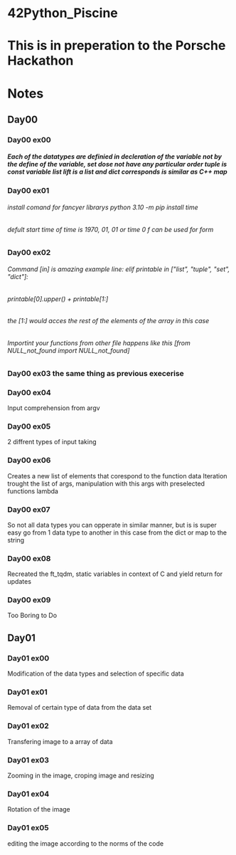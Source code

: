 # 42Python_Piscine

# This is in preperation to the Porsche Hackathon


# Notes

## Day00

### Day00 ex00

##### Each of the datatypes are definied in decleration of the variable not by the define of the variable, set dose not have any particular order tuple is const variable list lift is a list and dict corresponds is similar as C++ map


### Day00 ex01


###### install comand for fancyer librarys python 3.10 -m pip install time
###### defult start time of time is 1970, 01, 01 or time 0 f can be used for form

### Day00 ex02

###### Command [in] is amazing example line:    elif printable in ["list", "tuple", "set", "dict"]:

###### printable[0].upper() + printable[1:] 
###### the [1:] would acces the rest of the elements of the array in this case

###### Importint your functions from other file happens like this [from NULL_not_found import NULL_not_found]


### Day00 ex03 the same thing as previous execerise

### Day00 ex04

Input comprehension from argv

### Day00 ex05 

2 diffrent types of input taking

### Day00 ex06 

Creates a new list of elements that corespond to the function data
Iteration trought the list of args, manipulation with this args with preselected functions lambda

### Day00 ex07

So not all data types you can opperate in similar manner, but is is super easy go from 1 data type to another in this case from the dict or map to the string

### Day00 ex08

Recreated the ft_tqdm, static variables in context of C and yield return for updates


### Day00 ex09

Too Boring to Do


## Day01

### Day01 ex00

Modification of the data types and selection of specific data

### Day01 ex01

Removal of certain type of data from the data set

### Day01 ex02

Transfering image to a array of data

### Day01 ex03

Zooming in the image, croping image and resizing

### Day01 ex04

Rotation of the image

### Day01 ex05

editing the image according to the norms of the code

